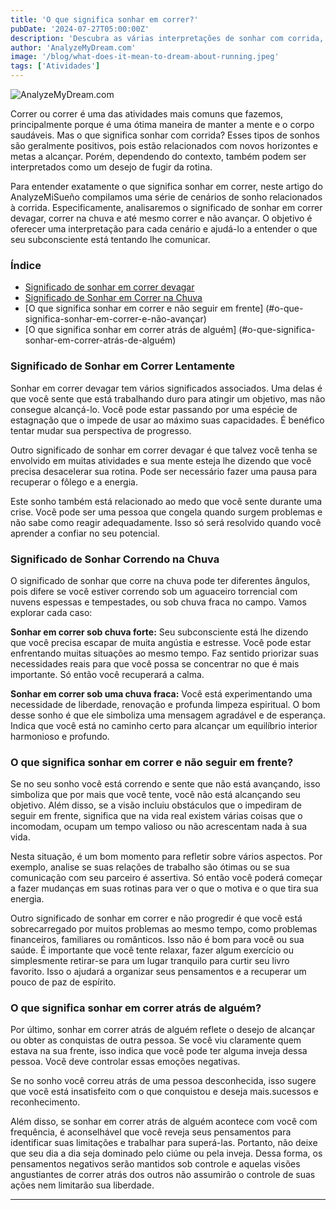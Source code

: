 ```yaml
---
title: 'O que significa sonhar em correr?'
pubDate: '2024-07-27T05:00:00Z'
description: 'Descubra as várias interpretações de sonhar com corrida, desde alcançar novos horizontes até desejos de escapar da rotina.'
author: 'AnalyzeMyDream.com'
image: '/blog/what-does-it-mean-to-dream-about-running.jpeg'
tags: ['Atividades']
---
```


![AnalyzeMyDream.com](/blog/what-does-it-mean-to-dream-about-running.jpeg)

Correr ou correr é uma das atividades mais comuns que fazemos, principalmente porque é uma ótima maneira de manter a mente e o corpo saudáveis. Mas o que significa sonhar com corrida? Esses tipos de sonhos são geralmente positivos, pois estão relacionados com novos horizontes e metas a alcançar. Porém, dependendo do contexto, também podem ser interpretados como um desejo de fugir da rotina.

Para entender exatamente o que significa sonhar em correr, neste artigo do AnalyzeMiSueño compilamos uma série de cenários de sonho relacionados à corrida. Especificamente, analisaremos o significado de sonhar em correr devagar, correr na chuva e até mesmo correr e não avançar. O objetivo é oferecer uma interpretação para cada cenário e ajudá-lo a entender o que seu subconsciente está tentando lhe comunicar.

### Índice

- [Significado de sonhar em correr devagar](#significado-de-sonhar-em-correr-devagar)
- [Significado de Sonhar em Correr na Chuva](#significado-de-sonhar-em-correr-na-chuva)
- [O que significa sonhar em correr e não seguir em frente] (#o-que-significa-sonhar-em-correr-e-não-avançar)
- [O que significa sonhar em correr atrás de alguém] (#o-que-significa-sonhar-em-correr-atrás-de-alguém)

### Significado de Sonhar em Correr Lentamente

Sonhar em correr devagar tem vários significados associados. Uma delas é que você sente que está trabalhando duro para atingir um objetivo, mas não consegue alcançá-lo. Você pode estar passando por uma espécie de estagnação que o impede de usar ao máximo suas capacidades. É benéfico tentar mudar sua perspectiva de progresso.

Outro significado de sonhar em correr devagar é que talvez você tenha se envolvido em muitas atividades e sua mente esteja lhe dizendo que você precisa desacelerar sua rotina. Pode ser necessário fazer uma pausa para recuperar o fôlego e a energia.

Este sonho também está relacionado ao medo que você sente durante uma crise. Você pode ser uma pessoa que congela quando surgem problemas e não sabe como reagir adequadamente. Isso só será resolvido quando você aprender a confiar no seu potencial.

### Significado de Sonhar Correndo na Chuva

O significado de sonhar que corre na chuva pode ter diferentes ângulos, pois difere se você estiver correndo sob um aguaceiro torrencial com nuvens espessas e tempestades, ou sob chuva fraca no campo. Vamos explorar cada caso:

**Sonhar em correr sob chuva forte:** Seu subconsciente está lhe dizendo que você precisa escapar de muita angústia e estresse. Você pode estar enfrentando muitas situações ao mesmo tempo. Faz sentido priorizar suas necessidades reais para que você possa se concentrar no que é mais importante. Só então você recuperará a calma.

**Sonhar em correr sob uma chuva fraca:** Você está experimentando uma necessidade de liberdade, renovação e profunda limpeza espiritual. O bom desse sonho é que ele simboliza uma mensagem agradável e de esperança. Indica que você está no caminho certo para alcançar um equilíbrio interior harmonioso e profundo.

### O que significa sonhar em correr e não seguir em frente?

Se no seu sonho você está correndo e sente que não está avançando, isso simboliza que por mais que você tente, você não está alcançando seu objetivo. Além disso, se a visão incluiu obstáculos que o impediram de seguir em frente, significa que na vida real existem várias coisas que o incomodam, ocupam um tempo valioso ou não acrescentam nada à sua vida.

Nesta situação, é um bom momento para refletir sobre vários aspectos. Por exemplo, analise se suas relações de trabalho são ótimas ou se sua comunicação com seu parceiro é assertiva. Só então você poderá começar a fazer mudanças em suas rotinas para ver o que o motiva e o que tira sua energia.

Outro significado de sonhar em correr e não progredir é que você está sobrecarregado por muitos problemas ao mesmo tempo, como problemas financeiros, familiares ou românticos. Isso não é bom para você ou sua saúde. É importante que você tente relaxar, fazer algum exercício ou simplesmente retirar-se para um lugar tranquilo para curtir seu livro favorito. Isso o ajudará a organizar seus pensamentos e a recuperar um pouco de paz de espírito.

### O que significa sonhar em correr atrás de alguém?

Por último, sonhar em correr atrás de alguém reflete o desejo de alcançar ou obter as conquistas de outra pessoa. Se você viu claramente quem estava na sua frente, isso indica que você pode ter alguma inveja dessa pessoa. Você deve controlar essas emoções negativas.

Se no sonho você correu atrás de uma pessoa desconhecida, isso sugere que você está insatisfeito com o que conquistou e deseja mais.sucessos e reconhecimento.

Além disso, se sonhar em correr atrás de alguém acontece com você com frequência, é aconselhável que você reveja seus pensamentos para identificar suas limitações e trabalhar para superá-las. Portanto, não deixe que seu dia a dia seja dominado pelo ciúme ou pela inveja. Dessa forma, os pensamentos negativos serão mantidos sob controle e aquelas visões angustiantes de correr atrás dos outros não assumirão o controle de suas ações nem limitarão sua liberdade.

---